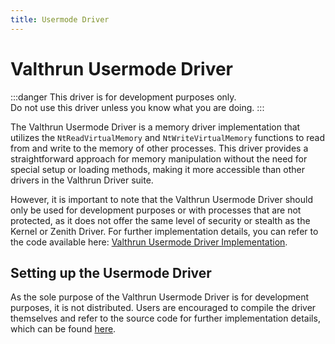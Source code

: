 ```yaml
---
title: Usermode Driver
---
```


# Valthrun Usermode Driver

:::danger
This driver is for development purposes only.  
Do not use this driver unless you know what you are doing.
:::

The Valthrun Usermode Driver is a memory driver implementation that utilizes the `NtReadVirtualMemory` and `NtWriteVirtualMemory` functions to read from and write to the memory of other processes. This driver provides a straightforward approach for memory manipulation without the need for special setup or loading methods, making it more accessible than other drivers in the Valthrun Driver suite.

However, it is important to note that the Valthrun Usermode Driver should only be used for development purposes or with processes that are not protected, as it does not offer the same level of security or stealth as the Kernel or Zenith Driver. For further implementation details, you can refer to the code available here: [Valthrun Usermode Driver Implementation](https://github.com/Valthrun/Valthrun/blob/master/kernel/um-driver-impl).

## Setting up the Usermode Driver

As the sole purpose of the Valthrun Usermode Driver is for development purposes, it is not distributed. Users are encouraged to compile the driver themselves and refer to the source code for further implementation details, which can be found [here](https://github.com/Valthrun/Valthrun/blob/master/kernel/um-driver-impl).
